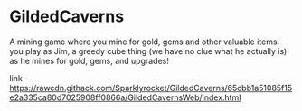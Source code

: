 # GildedCaverns
A mining game where you mine for gold, gems and other valuable items.  you play as Jim, a greedy cube thing (we have no clue what he actually is) as he mines for gold, gems, and upgrades!

link - https://rawcdn.githack.com/Sparklyrocket/GildedCaverns/65cbb1a51085f15e2a335ca80d7025908ff0866a/GildedCavernsWeb/index.html
